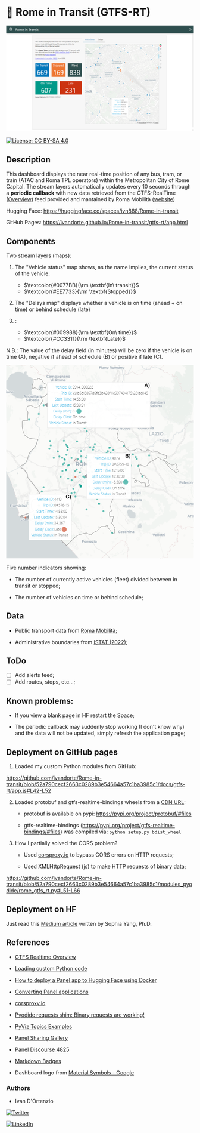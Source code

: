 # :trolleybus: Rome in Transit (GTFS-RT)

![img](https://raw.githubusercontent.com/ivandorte/Rome-in-transit/main/assets/dashboard.png)

[![License: CC BY-SA 4.0](https://img.shields.io/badge/License-CC%20BY--SA%204.0-lightgrey.svg)](https://creativecommons.org/licenses/by/4.0/)

## Description

This dashboard displays the near real-time position of any bus, tram, or train (ATAC and Roma TPL operators) within the Metropolitan City of Rome Capital. The stream layers automatically updates every 10 seconds through a **periodic callback** with new data retrieved from the GTFS-RealTime ([Overview](https://developers.google.com/transit/gtfs-realtime)) feed provided and mantained by Roma Mobilità ([website](https://romamobilita.it/))

Hugging Face: https://huggingface.co/spaces/ivn888/Rome-in-transit

GitHub Pages: https://ivandorte.github.io/Rome-in-transit/gtfs-rt/app.html

## Components

Two stream layers (maps):

1. The "Vehicle status" map shows, as the name implies, the current status of the vehicle:
   - $\textcolor{#0077BB}{\rm \textbf{In\ transit}}$ 
   - $\textcolor{#EE7733}{\rm \textbf{Stopped}}$

2. The "Delays map" displays whether a vehicle is on time (ahead + on time) or behind schedule (late)
3. :
   - $\textcolor{#009988}{\rm \textbf{On\ time}}$
   - $\textcolor{#CC3311}{\rm \textbf{Late}}$

N.B.: The value of the delay field (in minutes) will be zero if the vehicle is on time (A), negative if ahead of schedule (B) or positive if late (C).

![img](https://raw.githubusercontent.com/ivandorte/Rome-in-transit/main/assets/delay.png)

Five number indicators showing:

- The number of currently active vehicles (fleet) divided between in transit or stopped;

- The number of vehicles on time or behind schedule;

## Data 

- Public transport data from [Roma Mobilità](https://romamobilita.it/it/tecnologie);

- Administrative boundaries from [ISTAT (2022)](https://www.istat.it/it/archivio/222527);

## ToDo

- [ ] Add alerts feed;
- [ ] Add routes, stops, etc...;

## Known problems:

- If you view a blank page in HF restart the Space;

- The periodic callback may suddenly stop working (I don't know why) and the data will not be updated, simply refresh the application page;

## Deployment on GitHub pages

1. Loaded my custom Python modules from GitHub:

https://github.com/ivandorte/Rome-in-transit/blob/52a790cecf2663c0289b3e54664a57c1ba3985c1/docs/gtfs-rt/app.js#L42-L52

2. Loaded protobuf and gtfs-realtime-bindings wheels from a [CDN URL](https://cdn.jsdelivr.net):

   - protobuf is available on pypi: https://pypi.org/project/protobuf/#files

   - gtfs-realtime-bindings (https://pypi.org/project/gtfs-realtime-bindings/#files) was compiled via: `python setup.py bdist_wheel`

3. How I partially solved the CORS problem?

   - Used [corsproxy.io](https://corsproxy.io/) to bypass CORS errors on HTTP requests;

   - Used XMLHttpRequest (js) to make HTTP requests of binary data;

https://github.com/ivandorte/Rome-in-transit/blob/52a790cecf2663c0289b3e54664a57c1ba3985c1/modules_pyodide/rome_gtfs_rt.py#L51-L66

## Deployment on HF

Just read this [Medium article](https://towardsdatascience.com/how-to-deploy-a-panel-app-to-hugging-face-using-docker-6189e3789718) written by Sophia Yang, Ph.D.

## References

- [GTFS Realtime Overview](https://developers.google.com/transit/gtfs-realtime)

- [Loading custom Python code](https://pyodide.org/en/stable/usage/loading-custom-python-code.html)

- [How to deploy a Panel app to Hugging Face using Docker](https://towardsdatascience.com/how-to-deploy-a-panel-app-to-hugging-face-using-docker-6189e3789718)

- [Converting Panel applications](https://panel.holoviz.org/how_to/wasm/convert.html)

- [corsproxy.io](https://corsproxy.io/)

- [Pyodide requests shim: Binary requests are working!](https://bartbroere.eu/2022/04/25/pyodide-requests-binary-works-update/)

- [PyViz Topics Examples](https://examples.pyviz.org/index.html)

- [Panel Sharing Gallery](https://awesome-panel.org/sharing_gallery)

- [Panel Discourse 4825](https://awesome-panel.org/sharing?app=MarcSkovMadsen%2Fdiscourse-4825-streaming-data)

- [Markdown Badges](https://github.com/Ileriayo/markdown-badges)

- Dashboard logo from [Material Symbols - Google](https://fonts.google.com/icons)

### Authors

- Ivan D'Ortenzio

[![Twitter](https://img.shields.io/badge/Twitter-%231DA1F2.svg?style=for-the-badge&logo=Twitter&logoColor=white)](https://twitter.com/ivanziogeo)

[![LinkedIn](https://img.shields.io/badge/linkedin-%230077B5.svg?style=for-the-badge&logo=linkedin&logoColor=white)](https://www.linkedin.com/in/ivan-d-ortenzio/)
